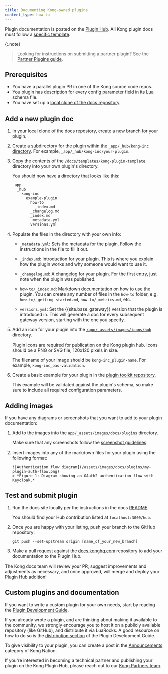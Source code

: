 ```yaml
---
title: Documenting Kong-owned plugins
content_type: how-to
---
```


Plugin documentation is posted on the [Plugin Hub](/hub/). 
All Kong plugin docs must follow a [specific template](https://github.com/Kong/docs.konghq.com/tree/main/docs/templates/kong-plugin-template).

{:.note}
> Looking for instructions on submitting a partner plugin? See the [Partner Plugins guide](/contributing/partner-plugins/).

## Prerequisites

* You have a parallel plugin PR in one of the Kong source code repos.
* You plugin has description for every config parameter field in its Lua schema file.
* You have set up a [local clone of the docs repository](https://github.com/Kong/docs.konghq.com/blob/main/docs/platform-install.md).

## Add a new plugin doc

1. In your local clone of the docs repostory, create a new branch for your plugin.

1. Create a subdirectory for the plugin [within the `_app/_hub/kong-inc` directory](https://github.com/Kong/docs.konghq.com/tree/main/app/_hub/kong-inc/).
For example, `_app/_hub/kong-inc/your-plugin`.

1. Copy the contents of the 
[`/docs/templates/kong-plugin-template`](https://github.com/Kong/docs.konghq.com/tree/main//docs/templates/kong-plugin-template)
 directory into your own plugin's directory.

    You should now have a directory that looks like this:

    ```
    _app
      _hub
        kong-inc
          example-plugin
            how-to
              _index.md
            _changelog.md
            _index.md
            _metadata.yml
            versions.yml
    ```

1. Populate the files in the directory with your own info:

    * `_metadata.yml`: Sets the metadata for the plugin. 
    Follow the instructions in the file to fill it out.

    * `_index.md`: Introduction for your plugin. This is where you
    explain how the plugin works and why someone would want to use it.

    * `_changelog.md`: A changelog for your plugin. For the first entry,
    just note when the plugin was published. 

    * `how-to/_index.md`: Markdown documentation on how to use the plugin.
      You can create any number of files in the `how-to` folder, e.g. 
      `how-to/_getting-started.md`, `how-to/_metrics.md`, etc.

    * `versions.yml`: Set the {{site.base_gateway}} version that the plugin is introduced in.
        This will generate a doc for every subsequent gateway version, 
        starting with the one you specify.

1. Add an icon for your plugin into the 
[`/app/_assets/images/icons/hub`](https://github.com/Kong/docs.konghq.com/tree/main/app/_assets/images/icons/hub) 
directory. 
    
    Plugin icons are required for publication on the Kong plugin hub. Icons
    should be a PNG or SVG file, 120x120 pixels in size. 

    The filename of your image should be `kong-inc_plugin-name`.
    For example, `kong-inc_oas-validation`.

1. Create a basic example for your plugin in the [plugin toolkit repository](https://github.com/fabianrbz/kong-plugins-docs-toolkit/tree/main/examples).

    This example will be validated against the plugin's schema,
    so make sure to include all required configuration parameters.

## Adding images

If you have any diagrams or screenshots that you want to add to your plugin documentation:

1. Add to the images into the `app/_assets/images/docs/plugins` directory.

   Make sure that any screenshots follow the [screenshot guidelines](/contributing/user-interfaces/#screenshots).

1. Insert images into any of the markdown files for your plugin using the following format:

    ```
    ![Authentication flow diagram](/assets/images/docs/plugins/my-plugin-auth-flow.png)
    > *Figure 1: Diagram showing an OAuth2 authentication flow with Keycloak.*
    ```

## Test and submit plugin

1. Run the docs site locally per the instructions in
the docs [README](https://github.com/Kong/docs.konghq.com#run-locally).

   You should find your Hub contribution listed at `localhost:3000/hub`.

1. Once you are happy with your listing, push your branch to the GitHub repository:

    ```
    git push --set-upstream origin [name_of_your_new_branch]
    ```

1. Make a pull request against the [docs.konghq.com](https://github.com/Kong/docs.konghq.com/) 
repository to add your documentation to the Plugin Hub. 

The Kong docs team will review your PR, suggest improvements and adjustments as
necessary, and once approved, will merge and deploy your Plugin Hub addition!

## Custom plugins and documentation

If you want to write a custom plugin for your own needs, start by reading the [Plugin Development Guide](/gateway/latest/plugin-development/).

If you already wrote a plugin, and are thinking about making it available to the community, we strongly encourage you to host it on a publicly available repository (like GitHub), and distribute it via LuaRocks. A good resource on how to do so is the [distribution section](/gateway/latest/plugin-development/distribution/#distribute-your-plugin) of the Plugin Development Guide.

To give visibility to your plugin, you can create a post in the [Announcements](https://discuss.konghq.com/c/announcements/7) category of Kong Nation.

If you're interested in becoming a technical partner and publishing your plugin on the Kong Plugin Hub, please reach out to our [Kong Partners team](https://konghq.com/partners/).
